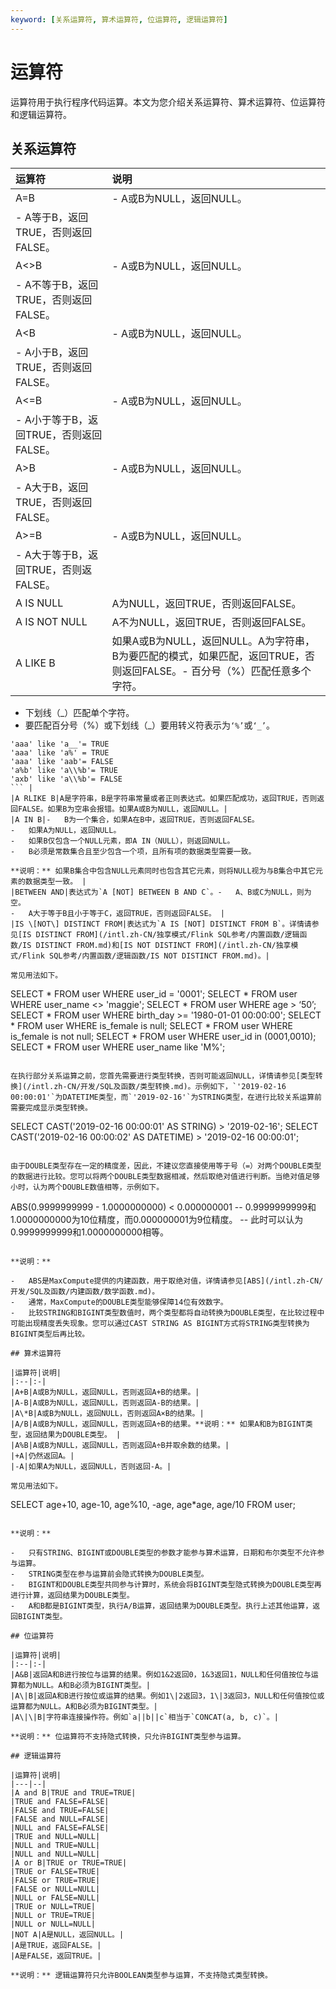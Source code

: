 ```yaml
---
keyword: [关系运算符, 算术运算符, 位运算符, 逻辑运算符]
---
```


# 运算符

运算符用于执行程序代码运算。本文为您介绍关系运算符、算术运算符、位运算符和逻辑运算符。

## 关系运算符

|运算符|说明|
|:--|:-|
|A=B|-   A或B为NULL，返回NULL。
-   A等于B，返回TRUE，否则返回FALSE。 |
|A<\>B|-   A或B为NULL，返回NULL。
-   A不等于B，返回TRUE，否则返回FALSE。 |
|A<B|-   A或B为NULL，返回NULL。
-   A小于B，返回TRUE，否则返回FALSE。 |
|A<=B|-   A或B为NULL，返回NULL。
-   A小于等于B，返回TRUE，否则返回FALSE。 |
|A\>B|-   A或B为NULL，返回NULL。
-   A大于B，返回TRUE，否则返回FALSE。 |
|A\>=B|-   A或B为NULL，返回NULL。
-   A大于等于B，返回TRUE，否则返FALSE。 |
|A IS NULL|A为NULL，返回TRUE，否则返回FALSE。|
|A IS NOT NULL|A不为NULL，返回TRUE，否则返回FALSE。|
|A LIKE B|如果A或B为NULL，返回NULL。A为字符串，B为要匹配的模式，如果匹配，返回TRUE，否则返回FALSE。-   百分号（%）匹配任意多个字符。
-   下划线（\_）匹配单个字符。
-   要匹配百分号（%）或下划线（\_）要用转义符表示为`‘%’`或`‘_’`。

```
'aaa' like 'a__'= TRUE 
'aaa' like 'a%' = TRUE
'aaa' like 'aab'= FALSE 
'a%b' like 'a\\%b'= TRUE 
'axb' like 'a\\%b'= FALSE 
``` |
|A RLIKE B|A是字符串，B是字符串常量或者正则表达式。如果匹配成功，返回TRUE，否则返回FALSE。如果B为空串会报错。如果A或B为NULL，返回NULL。|
|A IN B|-   B为一个集合，如果A在B中，返回TRUE，否则返回FALSE。
-   如果A为NULL，返回NULL。
-   如果B仅包含一个NULL元素，即A IN（NULL），则返回NULL。
-   B必须是常数集合且至少包含一个项，且所有项的数据类型需要一致。

**说明：** 如果B集合中包含NULL元素同时也包含其它元素，则将NULL视为与B集合中其它元素的数据类型一致。 |
|BETWEEN AND|表达式为`A [NOT] BETWEEN B AND C`。-   A、B或C为NULL，则为空。
-   A大于等于B且小于等于C，返回TRUE，否则返回FALSE。 |
|IS \[NOT\] DISTINCT FROM|表达式为`A IS [NOT] DISTINCT FROM B`。详情请参见[IS DISTINCT FROM](/intl.zh-CN/独享模式/Flink SQL参考/内置函数/逻辑函数/IS DISTINCT FROM.md)和[IS NOT DISTINCT FROM](/intl.zh-CN/独享模式/Flink SQL参考/内置函数/逻辑函数/IS NOT DISTINCT FROM.md)。|

常见用法如下。

```
SELECT * FROM user WHERE user_id = '0001'; 
SELECT * FROM user WHERE user_name <> 'maggie'; 
SELECT * FROM user WHERE age > ‘50’; 
SELECT * FROM user WHERE birth_day >= '1980-01-01 00:00:00'; 
SELECT * FROM user WHERE is_female is null; 
SELECT * FROM user WHERE is_female is not null; 
SELECT * FROM user WHERE user_id in (0001,0010); 
SELECT * FROM user WHERE user_name like 'M%';
```

在执行部分关系运算之前，您首先需要进行类型转换，否则可能返回NULL，详情请参见[类型转换](/intl.zh-CN/开发/SQL及函数/类型转换.md)。示例如下，`'2019-02-16 00:00:01'`为DATETIME类型，而`'2019-02-16'`为STRING类型，在进行比较关系运算前需要完成显示类型转换。

```
SELECT CAST('2019-02-16 00:00:01' AS STRING) > '2019-02-16';
SELECT CAST('2019-02-16 00:00:02' AS DATETIME) > '2019-02-16 00:00:01';
```

由于DOUBLE类型存在一定的精度差，因此，不建议您直接使用等于号（=）对两个DOUBLE类型的数据进行比较。您可以将两个DOUBLE类型数据相减，然后取绝对值进行判断。当绝对值足够小时，认为两个DOUBLE数值相等，示例如下。

```
ABS(0.9999999999 - 1.0000000000) < 0.000000001
 -- 0.9999999999和1.0000000000为10位精度，而0.000000001为9位精度。
 -- 此时可以认为0.9999999999和1.0000000000相等。
```

**说明：**

-   ABS是MaxCompute提供的内建函数，用于取绝对值，详情请参见[ABS](/intl.zh-CN/开发/SQL及函数/内建函数/数学函数.md)。
-   通常，MaxCompute的DOUBLE类型能够保障14位有效数字。
-   比较STRING和BIGINT类型数值时，两个类型都将自动转换为DOUBLE类型，在比较过程中可能出现精度丢失现象。您可以通过CAST STRING AS BIGINT方式将STRING类型转换为BIGINT类型后再比较。

## 算术运算符

|运算符|说明|
|:--|:-|
|A+B|A或B为NULL，返回NULL，否则返回A+B的结果。|
|A-B|A或B为NULL，返回NULL，否则返回A-B的结果。|
|A\*B|A或B为NULL，返回NULL，否则返回A×B的结果。|
|A/B|A或B为NULL，返回NULL，否则返回A÷B的结果。**说明：** 如果A和B为BIGINT类型，返回结果为DOUBLE类型。 |
|A%B|A或B为NULL，返回NULL，否则返回A÷B并取余数的结果。|
|+A|仍然返回A。|
|-A|如果A为NULL，返回NULL，否则返回-A。|

常见用法如下。

```
SELECT age+10, age-10, age%10, -age, age*age, age/10 FROM user;
```

**说明：**

-   只有STRING、BIGINT或DOUBLE类型的参数才能参与算术运算，日期和布尔类型不允许参与运算。
-   STRING类型在参与运算前会隐式转换为DOUBLE类型。
-   BIGINT和DOUBLE类型共同参与计算时，系统会将BIGINT类型隐式转换为DOUBLE类型再进行计算，返回结果为DOUBLE类型。
-   A和B都是BIGINT类型，执行A/B运算，返回结果为DOUBLE类型。执行上述其他运算，返回BIGINT类型。

## 位运算符

|运算符|说明|
|:--|:-|
|A&B|返回A和B进行按位与运算的结果。例如1&2返回0，1&3返回1，NULL和任何值按位与运算都为NULL。A和B必须为BIGINT类型。|
|A\|B|返回A和B进行按位或运算的结果。例如1\|2返回3，1\|3返回3，NULL和任何值按位或运算都为NULL。A和B必须为BIGINT类型。|
|A\|\|B|字符串连接操作符。例如`a||b||c`相当于`CONCAT(a, b, c)`。|

**说明：** 位运算符不支持隐式转换，只允许BIGINT类型参与运算。

## 逻辑运算符

|运算符|说明|
|---|--|
|A and B|TRUE and TRUE=TRUE|
|TRUE and FALSE=FALSE|
|FALSE and TRUE=FALSE|
|FALSE and NULL=FALSE|
|NULL and FALSE=FALSE|
|TRUE and NULL=NULL|
|NULL and TRUE=NULL|
|NULL and NULL=NULL|
|A or B|TRUE or TRUE=TRUE|
|TRUE or FALSE=TRUE|
|FALSE or TRUE=TRUE|
|FALSE or NULL=NULL|
|NULL or FALSE=NULL|
|TRUE or NULL=TRUE|
|NULL or TRUE=TRUE|
|NULL or NULL=NULL|
|NOT A|A是NULL，返回NULL。|
|A是TRUE，返回FALSE。|
|A是FALSE，返回TRUE。|

**说明：** 逻辑运算符只允许BOOLEAN类型参与运算，不支持隐式类型转换。

